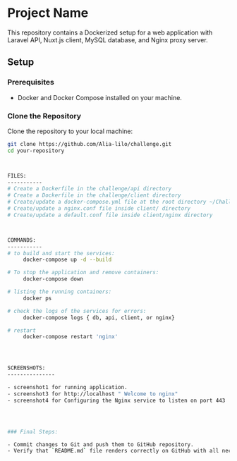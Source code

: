 # Project Name

This repository contains a Dockerized setup for a web application with Laravel API, Nuxt.js client, MySQL database, and Nginx proxy server.

## Setup

### Prerequisites

- Docker and Docker Compose installed on your machine.

### Clone the Repository

Clone the repository to your local machine:

```bash
git clone https://github.com/Alia-lilo/challenge.git
cd your-repository



FILES:
-----------
# Create a Dockerfile in the challenge/api directory
# Create a Dockerfile in the challenge/client directory
# Create/update a docker-compose.yml file at the root directory ~/Challenge
# Create/update a nginx.conf file inside client/ directory
# Create/update a default.conf file inside client/nginx directory



COMMANDS:
-----------
# to build and start the services:
     docker-compose up -d --build

# To stop the application and remove containers:
     docker-compose down

# listing the running containers:
     docker ps

# check the logs of the services for errors:
     docker-compose logs { db, api, client, or nginx}

# restart 
     docker-compose restart 'nginx'




SCREENSHOTS:
---------------

- screenshot1 for running application.
- screenshot3 for http://localhost " Welcome to nginx"
- screenshot4 for Configuring the Nginx service to listen on port 443




### Final Steps:

- Commit changes to Git and push them to GitHub repository.
- Verify that `README.md` file renders correctly on GitHub with all necessary instructions and screenshots.


